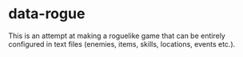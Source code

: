 # data-rogue
This is an attempt at making a roguelike game that can be entirely configured in text files (enemies, items, skills, locations, events etc.).

